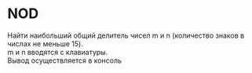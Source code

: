 # NOD
Найти наибольший общий делитель чисел m и n (количество знаков в числах не меньше 15).  
m и n вводятся с клавиатуры.  
Вывод осуществляется в консоль
